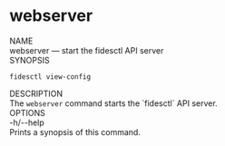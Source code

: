 <div class="cli">
  <h1>webserver</h1>

  <div class="label">NAME</div>

  <div class="content">
    <span class="mono">webserver</span> &mdash; start the fidesctl API server
  </div>

  <div class="label">SYNOPSIS</div>

  <div class="content">
    <pre><code>fidesctl view-config </code></pre>
  </div>

  <div class="label">DESCRIPTION</div>

  <div class="content">
    The <code>webserver</code> command starts the `fidesctl` API server.
  </div>

  
  <div class="label">OPTIONS</div>

  <div class="content">
    <div class="mono">
      -h/--help
    </div>
    <div class="content">
      Prints a synopsis of this command.
    </div>
  </div> 
</div>
